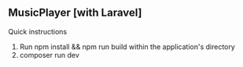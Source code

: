 ## MusicPlayer [with Laravel]
Quick instructions
1. Run npm install && npm run build within the application's directory
2. composer run dev